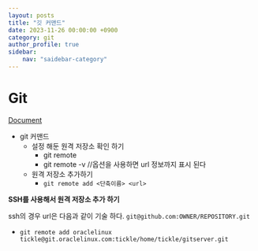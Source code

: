 ```yaml
---
layout: posts
title: "깃 커맨드"
date: 2023-11-26 00:00:00 +0900
category: git
author_profile: true
sidebar:
    nav: "saidebar-category"
---
```


# Git

[Document](https://git-scm.com/book/ko/v2/%EC%8B%9C%EC%9E%91%ED%95%98%EA%B8%B0-%EB%B2%84%EC%A0%84-%EA%B4%80%EB%A6%AC%EB%9E%80%3F)


- git 커맨드
  - 설정 해둔 원격 저장소 확인 하기
    - git remote
    - git remote -v  //옵션을 사용하면 url 정보까지 표시 된다
  - 원격 저장소 추가하기
    - `git remote add <단축이름> <url>`


**SSH를 사용해서 원격 저장소 추가 하기**

ssh의 경우 url은 다음과 같이 기술 하다. `git@github.com:OWNER/REPOSITORY.git`
  - `git remote add oraclelinux tickle@git.oraclelinux.com:tickle/home/tickle/gitserver.git`

